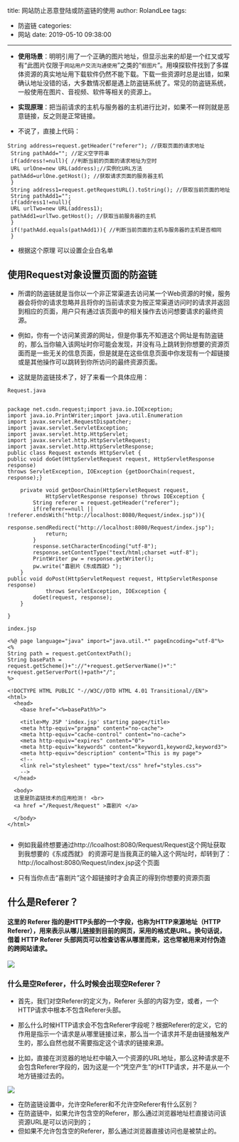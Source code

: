title: 网站防止恶意登陆或防盗链的使用
author: RolandLee
tags:
  - 防盗链
categories:
  - 网站
date: 2019-05-10 09:38:00
---
- **使用场景**：明明引用了一个正确的图片地址，但显示出来的却是一个红叉或写有“此图片仅限于`网站用户交流沟通使用`”之类的“`假图片`”。用嗅探软件找到了多媒体资源的真实地址用下载软件仍然不能下载。下载一些资源时总是出错，如果确认地址没错的话，大多数情况都是遇上防盗链系统了。常见的防盗链系统，一般使用在图片、音视频、软件等相关的资源上。

- **实现原理**：把当前请求的主机与服务器的主机进行比对，如果不一样则就是恶意链接，反之则是正常链接。

- 不说了，直接上代码：
<!--more-->
```
String address=request.getHeader("referer"); //获取页面的请求地址
 String pathAdd=""; //定义空字符串
 if(address!=null){ //判断当前的页面的请求地址为空时
 URL urlOne=new URL(address);//实例化URL方法
 pathAdd=urlOne.getHost(); //获取请求页面的服务器主机
 }
 String address1=request.getRequestURL().toString(); //获取当前页面的地址
 String pathAdd1="";
 if(address1!=null){
 URL urlTwo=new URL(address1);
 pathAdd1=urlTwo.getHost(); //获取当前服务器的主机
 }
 if(!pathAdd.equals(pathAdd1)){ //判断当前页面的主机与服务器的主机是否相同 
 }
```

- 根据这个原理 可以设置企业白名单

## 使用Request对象设置页面的防盗链


- 所谓的防盗链就是当你以一个非正常渠道去访问某一个Web资源的时候，服务器会将你的请求忽略并且将你的当前请求变为按正常渠道访问时的请求并返回到相应的页面，用户只有通过该页面中的相关操作去访问想要请求的最终资源。

- 例如，你有一个访问某资源的网址，但是你事先不知道这个网址是有防盗链的，那么当你输入该网址时你可能会发现，并没有马上跳转到你想要的资源页面而是一些无关的信息页面，但是就是在这些信息页面中你发现有一个超链接或是其他操作可以跳转到你所访问的最终资源页面。

- 这就是防盗链技术了，好了来看一个具体应用：

```
Request.java  
  
  
package net.csdn.request;import java.io.IOException;  
import java.io.PrintWriter;import java.util.Enumeration  
import javax.servlet.RequestDispatcher;  
import javax.servlet.ServletException;  
import javax.servlet.http.HttpServlet;  
import javax.servlet.http.HttpServletRequest;  
import javax.servlet.http.HttpServletResponse;  
public class Request extends HttpServlet {  
public void doGet(HttpServletRequest request, HttpServletResponse response)  
throws ServletException, IOException {getDoorChain(request, response);}  
  
    private void getDoorChain(HttpServletRequest request,  
            HttpServletResponse response) throws IOException {  
        String referer = request.getHeader("referer");  
        if(referer==null || !referer.endsWith("http://localhost:8080/Request/index.jsp")){  
            response.sendRedirect("http://localhost:8080/Request/index.jsp");  
            return;  
        }  
        response.setCharacterEncoding("utf-8");  
        response.setContentType("text/html;charset =utf-8");  
        PrintWriter pw = response.getWriter();  
        pw.write("喜剧片《东成西就》");  
    }  
public void doPost(HttpServletRequest request, HttpServletResponse response)  
            throws ServletException, IOException {  
        doGet(request, response);  
    }  
  
}  

```

```
index.jsp  
  
<%@ page language="java" import="java.util.*" pageEncoding="utf-8"%>  
<%  
String path = request.getContextPath();  
String basePath = request.getScheme()+"://"+request.getServerName()+":"  
+request.getServerPort()+path+"/";  
%>  
  
<!DOCTYPE HTML PUBLIC "-//W3C//DTD HTML 4.01 Transitional//EN">  
<html>  
  <head>  
    <base href="<%=basePath%>">  
      
    <title>My JSP 'index.jsp' starting page</title>  
    <meta http-equiv="pragma" content="no-cache">  
    <meta http-equiv="cache-control" content="no-cache">  
    <meta http-equiv="expires" content="0">      
    <meta http-equiv="keywords" content="keyword1,keyword2,keyword3">  
    <meta http-equiv="description" content="This is my page">  
    <!-- 
    <link rel="stylesheet" type="text/css" href="styles.css"> 
    -->  
  </head>  
    
  <body>  
  这里是防盗链技术的应用检测！ <br>  
  <a href ="/Request/Request" >喜剧片 </a>  
    
  </body>  
</html>  


```


- 例如我最终想要通过http://lcoalhost:8080/Request/Request这个网址获取到我想要的《东成西就》 的资源可是当我真正的输入这个网址时，却转到了： http://localhost:8080/Request/index.jsp这个页面


- 只有当你点击“喜剧片”这个超链接时才会真正的得到你想要的资源页面

## 什么是Referer？

#### 这里的 Referer 指的是HTTP头部的一个字段，也称为HTTP来源地址（HTTP Referer），用来表示从哪儿链接到目前的网页，采用的格式是URL。换句话说，借着 HTTP Referer 头部网页可以检查访客从哪里而来，这也常被用来对付伪造的跨网站请求。

![](https://images-roland.oss-cn-shenzhen.aliyuncs.com//blog/20190510094711.png)


### 什么是空Referer，什么时候会出现空Referer？

- 首先，我们对空Referer的定义为，Referer 头部的内容为空，或者，一个HTTP请求中根本不包含Referer头部。

- 那么什么时候HTTP请求会不包含Referer字段呢？根据Referer的定义，它的作用是指示一个请求是从哪里链接过来，那么当一个请求并不是由链接触发产生的，那么自然也就不需要指定这个请求的链接来源。

- 比如，直接在浏览器的地址栏中输入一个资源的URL地址，那么这种请求是不会包含Referer字段的，因为这是一个“凭空产生”的HTTP请求，并不是从一个地方链接过去的。

![](https://images-roland.oss-cn-shenzhen.aliyuncs.com//blog/20190510094721.png)


- 在防盗链设置中，允许空Referer和不允许空Referer有什么区别？
- 在防盗链中，如果允许包含空的Referer，那么通过浏览器地址栏直接访问该资源URL是可以访问到的；
- 但如果不允许包含空的Referer，那么通过浏览器直接访问也是被禁止的。



